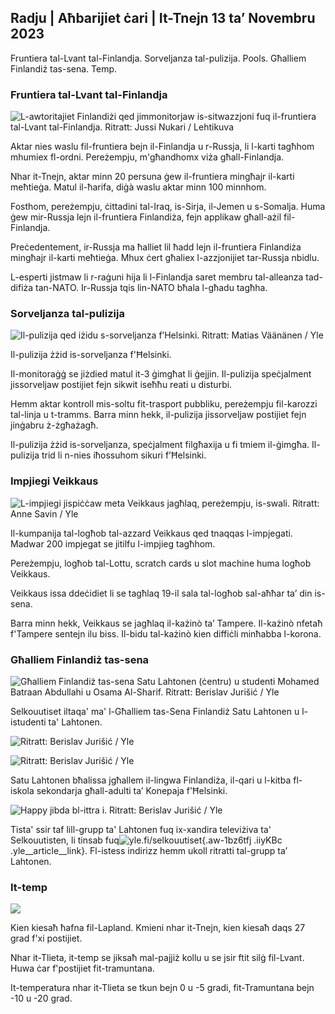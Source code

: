 ## Radju \| Aħbarijiet ċari \| It-Tnejn 13 ta’ Novembru 2023

Fruntiera tal-Lvant tal-Finlandja. Sorveljanza tal-pulizija. Pools. Għalliem Finlandiż tas-sena. Temp.

### Fruntiera tal-Lvant tal-Finlandja

![L-awtoritajiet Finlandiżi qed jimmonitorjaw is-sitwazzjoni fuq il-fruntiera tal-Lvant tal-Finlandja. Ritratt: Jussi Nukari / Lehtikuva](https://images.cdn.yle.fi/image/upload/c_crop,h_2880,w_5120,x_0,y_171/ar_1.7777777777777777,c_fill,g_faces,h_6701,w_1201.q_auto:eco/f_auto/fl_lossy/v1699859472/39-11996406551cb5a3d93a)

Aktar nies waslu fil-fruntiera bejn il-Finlandja u r-Russja, li l-karti tagħhom mhumiex fl-ordni. Pereżempju, m'għandhomx viża għall-Finlandja.

Nhar it-Tnejn, aktar minn 20 persuna ġew il-fruntiera mingħajr il-karti meħtieġa. Matul il-ħarifa, diġà waslu aktar minn 100 minnhom.

Fosthom, pereżempju, ċittadini tal-Iraq, is-Sirja, il-Jemen u s-Somalja. Huma ġew mir-Russja lejn il-fruntiera Finlandiża, fejn applikaw għall-ażil fil-Finlandja.

Preċedentement, ir-Russja ma ħalliet lil ħadd lejn il-fruntiera Finlandiża mingħajr il-karti meħtieġa. Mhux ċert għaliex l-azzjonijiet tar-Russja nbidlu.

L-esperti jistmaw li r-raġuni hija li l-Finlandja saret membru tal-alleanza tad-difiża tan-NATO. Ir-Russja tqis lin-NATO bħala l-għadu tagħha.

### Sorveljanza tal-pulizija

![Il-pulizija qed iżidu s-sorveljanza f’Helsinki. Ritratt: Matias Väänänen / Yle](https://images.cdn.yle.fi/image/upload/c_crop,h_2889,w_5148,x_0,y_107/ar_1.7777777777777777,c_fill,g_faces,w/h_12_105q_auto:eco/f_auto/fl_lossy/v1697807957/39-11771286512a4e83c1e1)

Il-pulizija żżid is-sorveljanza f'Ħelsinki.

Il-monitoraġġ se jiżdied matul it-3 ġimgħat li ġejjin. Il-pulizija speċjalment jissorveljaw postijiet fejn sikwit iseħħu reati u disturbi.

Hemm aktar kontroll mis-soltu fit-trasport pubbliku, pereżempju fil-karozzi tal-linja u t-tramms. Barra minn hekk, il-pulizija jissorveljaw postijiet fejn jinġabru ż-żgħażagħ.

Il-pulizija żżid is-sorveljanza, speċjalment filgħaxija u fi tmiem il-ġimgħa. Il-pulizija trid li n-nies iħossuhom sikuri f’Ħelsinki.

### Impjiegi Veikkaus

![L-impjiegi jispiċċaw meta Veikkaus jagħlaq, pereżempju, is-swali. Ritratt: Anne Savin / Yle](https://images.cdn.yle.fi/image/upload/c_crop,h_1928,w_3427,x_567,y_428/ar_1.7777777777777777,c_fill,g_faces,h_671/0_r1_671/wpq_auto:eco/f_auto/fl_lossy/v1633956464/39-86542961643200866ed)

Il-kumpanija tal-logħob tal-azzard Veikkaus qed tnaqqas l-impjegati. Madwar 200 impjegat se jitilfu l-impjieg tagħhom.

Pereżempju, logħob tal-Lottu, scratch cards u slot machine huma logħob Veikkaus.

Veikkaus issa ddeċidiet li se tagħlaq 19-il sala tal-logħob sal-aħħar ta’ din is-sena.

Barra minn hekk, Veikkaus se jagħlaq il-każinò ta’ Tampere. Il-każinò nfetaħ f'Tampere sentejn ilu biss. Il-bidu tal-każinò kien diffiċli minħabba l-korona.

### Għalliem Finlandiż tas-sena

![Għalliem Finlandiż tas-sena Satu Lahtonen (ċentru) u studenti Mohamed Batraan Abdullahi u Osama Al-Sharif. Ritratt: Berislav Jurišić / Yle](https://images.cdn.yle.fi/image/upload/c_crop,h_2982,w_5300,x_0,y_0/ar_1.7777777777777777,c_fill,g_faces,h_670/0,wp_1200,x_0,y_0/ar_1.7777777777777777q_auto:eco/f_auto/fl_lossy/v1699438785/39-1197531654b5ee49bf1f)

Selkouutiset iltaqa' ma' l-Għalliem tas-Sena Finlandiż Satu Lahtonen u l-istudenti ta' Lahtonen.

![ Ritratt: Berislav Jurišić / Yle](https://images.cdn.yle.fi/image/upload/c_crop,h_3153,w_5603,x_0,y_0/ar_1.7777777777777777,c_fill,g_faces,w_12_12000/q_auto:eco/f_auto/fl_lossy/v1699438827/39-1197537654b5ee95baf1)

![ Ritratt: Berislav Jurišić / Yle](https://images.cdn.yle.fi/image/upload/c_crop,h_3362,w_5987,x_0,y_0/ar_1.7777777777777777,c_fill,g_faces,w_12_1000/q_auto:eco/f_auto/fl_lossy/v1699438816/39-1197536654b5ee899b41)

Satu Lahtonen bħalissa jgħallem il-lingwa Finlandiża, il-qari u l-kitba fl-iskola sekondarja għall-adulti ta’ Konepaja f’Ħelsinki.

![Happy jibda bl-ittra i. Ritratt: Berislav Jurišić / Yle](https://images.cdn.yle.fi/image/upload/c_crop,h_3362,w_5987,x_0,y_0/ar_1.7777777777777777,c_fill,g_faces,h_670/0,wp_1201/0.q_auto:eco/f_auto/fl_lossy/v1699438816/39-1197535654b5ee7e3b58)

Tista' ssir taf lill-grupp ta' Lahtonen fuq ix-xandira televiżiva ta' Selkouutisten, li tinsab fuq![yle.fi/selkouutiset](https://yle.fi/selkouutiset){.aw-1bz6tfj .iiyKBc .yle__article__link}. Fl-istess indirizz hemm ukoll ritratti tal-grupp ta’ Lahtonen.

### It-temp

![](https://images.cdn.yle.fi/image/upload/c_crop,h_1080,w_1919,x_0,y_0/ar_1.7777777777777777,c_fill,g_faces,h_675,w_1200/dpr_auto1eco:0/dpr_1eco:f_auto/fl_lossy/v1699893163/39-119999365524f872df8f)

Kien kiesaħ ħafna fil-Lapland. Kmieni nhar it-Tnejn, kien kiesaħ daqs 27 grad f'xi postijiet.

Nhar it-Tlieta, it-temp se jiksaħ mal-pajjiż kollu u se jsir ftit silġ fil-Lvant. Huwa ċar f'postijiet fit-tramuntana.

It-temperatura nhar it-Tlieta se tkun bejn 0 u -5 gradi, fit-Tramuntana bejn -10 u -20 grad.